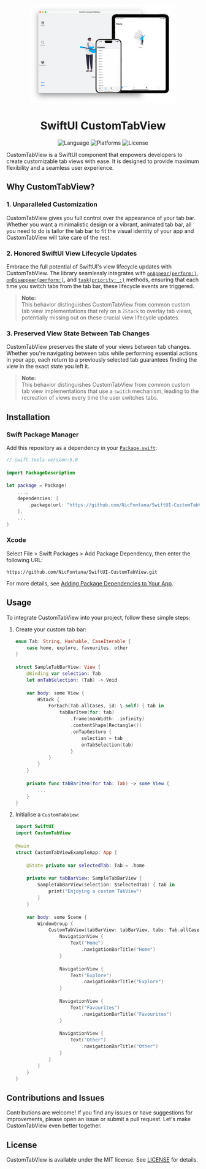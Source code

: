 <div align="center">

<img src=".github/images/header.png" height="256"/>

# SwiftUI CustomTabView

![Language](https://img.shields.io/badge/Swift-5-orange?logo=Swift&logoColor=white)
![Platforms](https://img.shields.io/badge/Platforms-iOS%2013+,%20macOS%2010.15+-white?labelColor=gray&style=flat)
![License](https://img.shields.io/badge/License-MIT-white?labelColor=blue&style=flat)

</div>

CustomTabView is a SwiftUI component that empowers developers to create customizable tab views with ease. It is designed to provide maximum flexibility and a seamless user experience.

## Why CustomTabView?

### 1. **Unparalleled Customization**

CustomTabView gives you full control over the appearance of your tab bar.  
Whether you want a minimalistic design or a vibrant, animated tab bar, all you need to do is tailor the tab bar to fit the visual identity of your app and CustomTabView will take care of the rest.

### 2. **Honored SwiftUI View Lifecycle Updates**

Embrace the full potential of SwiftUI's view lifecycle updates with CustomTabView. The library seamlessly integrates with [`onAppear(perform:)`](https://developer.apple.com/documentation/swiftui/view/onappear(perform:)), [`onDisappear(perform:)`](https://developer.apple.com/documentation/swiftui/view/ondisappear(perform:)), and [`task(priority:_:)`](https://developer.apple.com/documentation/swiftui/view/task(priority:_:)) methods, ensuring that each time you switch tabs from the tab bar, these lifecycle events are triggered.

> **Note:**  
This behavior distinguishes CustomTabView from common custom tab view implementations that rely on a `ZStack` to overlay tab views, potentially missing out on these crucial view lifecycle updates.

### 3. **Preserved View State Between Tab Changes**
   
CustomTabView preserves the state of your views between tab changes. Whether you're navigating between tabs while performing essential actions in your app, each return to a previously selected tab guarantees finding the view in the exact state you left it.

> **Note:**  
This behavior distinguishes CustomTabView from common custom tab view implementations that use a `switch` mechanism, leading to the recreation of views every time the user switches tabs.

## Installation

### Swift Package Manager
Add this repository as a dependency in your [`Package.swift`](https://developer.apple.com/documentation/swift_packages/package):

```swift
// swift-tools-version:5.0

import PackageDescription

let package = Package(
    ...,
    dependencies: [
        .package(url: "https://github.com/NicFontana/SwiftUI-CustomTabView.git", .upToNextMajor(from: "1.0.0"))
    ],
    ...
)
```

### Xcode
Select File \> Swift Packages \> Add Package Dependency, then enter the following URL:

```
https://github.com/NicFontana/SwiftUI-CustomTabView.git
```

For more details, see [Adding Package Dependencies to Your App](https://developer.apple.com/documentation/xcode/adding_package_dependencies_to_your_app).

## Usage

To integrate CustomTabView into your project, follow these simple steps:

1. Create your custom tab bar:
    ```swift
    enum Tab: String, Hashable, CaseIterable {
        case home, explore, favourites, other
    }

    struct SampleTabBarView: View {
        @Binding var selection: Tab
        let onTabSelection: (Tab) -> Void
    
        var body: some View {
            HStack {
                ForEach(Tab.allCases, id: \.self) { tab in
                    tabBarItem(for: tab)
                        .frame(maxWidth: .infinity)
                        .contentShape(Rectangle())
                        .onTapGesture {
                            selection = tab
                            onTabSelection(tab)
                        }
                }
            }
        }

        private func tabBarItem(for tab: Tab) -> some View {
            ...
        }
    }
    ```

2. Initialise a `CustomTabView`:
    ```swift
    import SwiftUI
    import CustomTabView

    @main
    struct CustomTabViewExampleApp: App {

        @State private var selectedTab: Tab = .home

        private var tabBarView: SampleTabBarView {
            SampleTabBarView(selection: $selectedTab) { tab in
                print("Enjoying a custom TabView")
            }
        }
    
        var body: some Scene {
            WindowGroup {
                CustomTabView(tabBarView: tabBarView, tabs: Tab.allCases, selection: selectedTab) {
                    NavigationView {
                        Text("Home")
                            .navigationBarTitle("Home")
                    }

                    NavigationView {
                        Text("Explore")
                            .navigationBarTitle("Explore")
                    }

                    NavigationView {
                        Text("Favourites")
                            .navigationBarTitle("Favourites")
                    }

                    NavigationView {
                        Text("Other")
                            .navigationBarTitle("Other")
                    }
                }
            }
        }
    }
    ```

## Contributions and Issues

Contributions are welcome! If you find any issues or have suggestions for improvements, please open an issue or submit a pull request. Let's make CustomTabView even better together.

## License

CustomTabView is available under the MIT license. See [LICENSE](/LICENSE) for details.